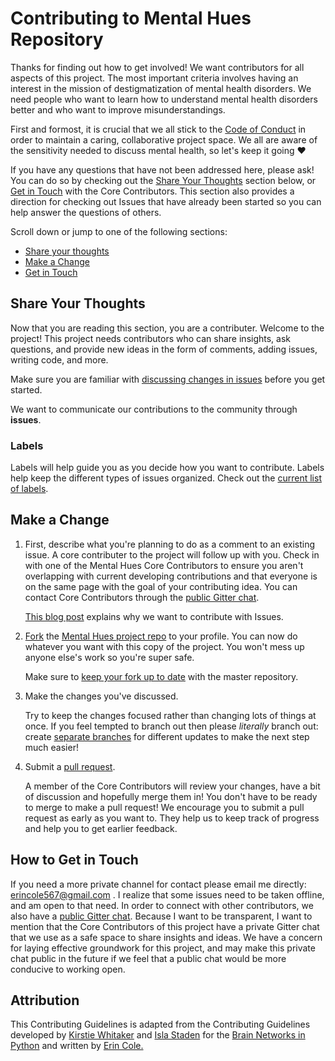# Contributing to Mental Hues Repository 
Thanks for finding out how to get involved! We want contributors for all aspects of this project. The most important criteria involves having an interest in the mission of destigmatization of mental health disorders. We need people who want to learn how to understand mental health disorders better and who want to improve misunderstandings.

First and formost, it is crucial that we all stick to the [Code of Conduct](https://github.com/erindcole/mentalhues/blob/master/CODE_OF_CONDUCT.md) in order to maintain a caring, collaborative project space. We all are aware of the sensitivity needed to discuss mental health, so let's keep it going :heart:

If you have any questions that have not been addressed here, please ask! You can do so by checking out the [Share Your Thoughts](#share-your-thoughts) section below, or [Get in Touch](#how-to-get-in-touch) with the Core Contributors. This section also provides a direction for checking out Issues that have already been started so you can help answer the questions of others.

Scroll down or jump to one of the following sections:

* [Share your thoughts](#share-your-thoughts)
* [Make a Change](#make-a-change)
* [Get in Touch](#how-to-get-in-touch)

## Share Your Thoughts
Now that you are reading this section, you are a contributer. Welcome to the project! This project needs contributors who can share insights, ask questions, and provide new ideas in the form of comments, adding issues, writing code, and more.

Make sure you are familiar with [discussing changes in issues](https://guides.github.com/features/issues/) before you get started.

We want to communicate our contributions to the community through **issues**. 

### Labels
Labels will help guide you as you decide how you want to contribute. Labels help keep the different types of issues organized. Check out the [current list of labels](https://github.com/erindcole/mentalhues/labels).

## Make a Change

1. First, describe what you're planning to do as a comment to an existing issue. A core contributer to the project will follow up with you. Check in with one of the Mental Hues Core Contributors to ensure you aren't overlapping with current developing contributions and that everyone is on the same page with the goal of your contributing idea. You can contact Core Contributors through the [public Gitter chat](https://gitter.im/mentalhues/Lobby).

    [This blog post](https://www.igvita.com/2011/12/19/dont-push-your-pull-requests/) explains why we want to contribute with Issues.

2. [Fork](https://help.github.com/articles/fork-a-repo/) the [Mental Hues project repo](https://github.com/erindcole/mentalhues/) to your profile.
   You can now do whatever you want with this copy of the project. You won't mess up anyone else's work so you're super safe.

   Make sure to [keep your fork up to date](https://github.com/KirstieJane/STEMMRoleModels/wiki/Syncing-your-fork-to-the-original-repository-via-the-browser) with the master repository.

3. Make the changes you've discussed.

   Try to keep the changes focused rather than changing lots of things at once. If you feel tempted to branch out then please *literally*    branch out: create [separate branches](https://help.github.com/articles/creating-and-deleting-branches-within-your-repository/) for different updates to make the next step much easier!

4. Submit a [pull request](https://help.github.com/articles/creating-a-pull-request/).

   A member of the Core Contributors will review your changes, have a bit of discussion and hopefully merge them in! You don't have to be    ready to merge to make a pull request! We encourage you to submit a pull request as early as you want to. They help us to keep track of progress and help you to get earlier feedback.

## How to Get in Touch

If you need a more private channel for contact please email me directly: erincole567@gmail.com . I realize that some issues need to be taken offline, and am open to that need. In order to connect with other contributors, we also have a [public Gitter chat](https://gitter.im/mentalhues/Lobby). Because I want to be transparent, I want to mention that the Core Contributors of this project have a private Gitter chat that we use as a safe space to share insights and ideas. We have a concern for laying effective groundwork for this project, and may make this private chat public in the future if we feel that a public chat would be more conducive to working open.

## Attribution

This Contributing Guidelines is adapted from the Contributing Guidelines developed by [Kirstie Whitaker](https://github.com/kirstiejane) and  [Isla Staden](https://github.com/Islast) for the [Brain Networks in Python](https://github.com/Islast/BrainNetworksInPython) and written by [Erin Cole.](https://github.com/erindcole)

